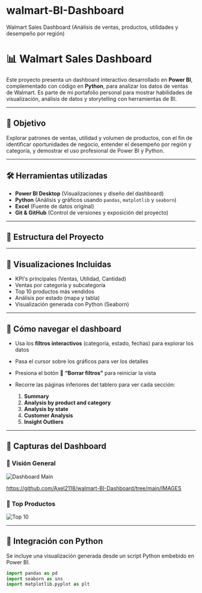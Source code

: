 # walmart-BI-Dashboard
Walmart Sales Dashboard (Análisis de ventas, productos, utilidades y desempeño por región)

# 📊 Walmart Sales Dashboard

Este proyecto presenta un dashboard interactivo desarrollado en **Power BI**, complementado con código en **Python**, para analizar los datos de ventas de Walmart. Es parte de mi portafolio personal para mostrar habilidades de visualización, análisis de datos y storytelling con herramientas de BI.

---

## 🧠 Objetivo

Explorar patrones de ventas, utilidad y volumen de productos, con el fin de identificar oportunidades de negocio, entender el desempeño por región y categoría, y demostrar el uso profesional de Power BI y Python.

---

## 🛠️ Herramientas utilizadas

- **Power BI Desktop** (Visualizaciones y diseño del dashboard)
- **Python** (Análisis y gráficos usando `pandas`, `matplotlib` y `seaborn`)
- **Excel** (Fuente de datos original)
- **Git & GitHub** (Control de versiones y exposición del proyecto)

---

## 📁 Estructura del Proyecto

---

## 👀 Visualizaciones Incluidas

- KPI's principales (Ventas, Utilidad, Cantidad)
- Ventas por categoría y subcategoría
- Top 10 productos más vendidos
- Análisis por estado (mapa y tabla)
- Visualización generada con Python (Seaborn)

---

## 🧭 Cómo navegar el dashboard

- Usa los **filtros interactivos** (categoría, estado, fechas) para explorar los datos
- Pasa el cursor sobre los gráficos para ver los detalles
- Presiona el botón 🔄 **“Borrar filtros”** para reiniciar la vista
- Recorre las páginas inferiores del tablero para ver cada sección:

  1. **Summary**
  2. **Analysis by product and category**
  3. **Analysis by state**
  4. **Customer Analysis**
  5. **Insight Outliers**

---

## 📸 Capturas del Dashboard

### 🔹 Visión General
![Dashboard Main](images/dashboard_main.png)

https://github.com/Axel2118/walmart-BI-Dashboard/tree/main/IMAGES

### 🔹 Top Productos
![Top 10](images/top_products.png)

---

## 🧩 Integración con Python

Se incluye una visualización generada desde un script Python embebido en Power BI.

```python
import pandas as pd
import seaborn as sns
import matplotlib.pyplot as plt

